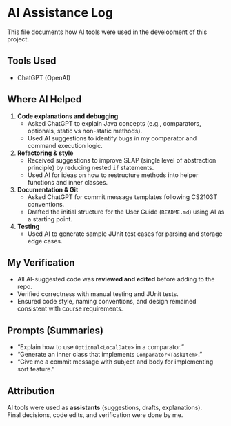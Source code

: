 # AI Assistance Log

This file documents how AI tools were used in the development of this project.

## Tools Used
- ChatGPT (OpenAI)

## Where AI Helped
1. **Code explanations and debugging**
    - Asked ChatGPT to explain Java concepts (e.g., comparators, optionals, static vs non-static methods).
    - Used AI suggestions to identify bugs in my comparator and command execution logic.
2. **Refactoring & style**
    - Received suggestions to improve SLAP (single level of abstraction principle) by reducing nested `if` statements.
    - Used AI for ideas on how to restructure methods into helper functions and inner classes.
3. **Documentation & Git**
    - Asked ChatGPT for commit message templates following CS2103T conventions.
    - Drafted the initial structure for the User Guide (`README.md`) using AI as a starting point.
4. **Testing**
    - Used AI to generate sample JUnit test cases for parsing and storage edge cases.

## My Verification
- All AI-suggested code was **reviewed and edited** before adding to the repo.
- Verified correctness with manual testing and JUnit tests.
- Ensured code style, naming conventions, and design remained consistent with course requirements.

## Prompts (Summaries)
- “Explain how to use `Optional<LocalDate>` in a comparator.”
- “Generate an inner class that implements `Comparator<TaskItem>`.”
- “Give me a commit message with subject and body for implementing sort feature.”

## Attribution
AI tools were used as **assistants** (suggestions, drafts, explanations).  
Final decisions, code edits, and verification were done by me.
